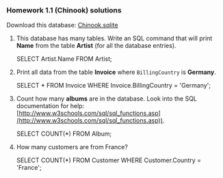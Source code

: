 ### Homework 1.1 (Chinook) solutions

Download this database: [Chinook.sqlite](https://storage.googleapis.com/smartninja-org-assets/curriculums/sql/Chinook_Sqlite.sqlite)

1) This database has many tables. Write an SQL command that will print **Name** from the table **Artist** (for all the database entries).

	SELECT Artist.Name
	FROM Artist;

2) Print all data from the table **Invoice** where `BillingCountry` is **Germany**.

	SELECT *
	FROM Invoice
	WHERE  Invoice.BillingCountry = 'Germany';

3) Count how many **albums** are in the database. Look into the SQL documentation for help: [http://www.w3schools.com/sql/sql_functions.asp](http://www.w3schools.com/sql/sql_functions.asp)).

	SELECT COUNT(*)
	FROM Album;

4) How many customers are from France?

	SELECT COUNT(*)
	FROM Customer
	WHERE Customer.Country = 'France';
